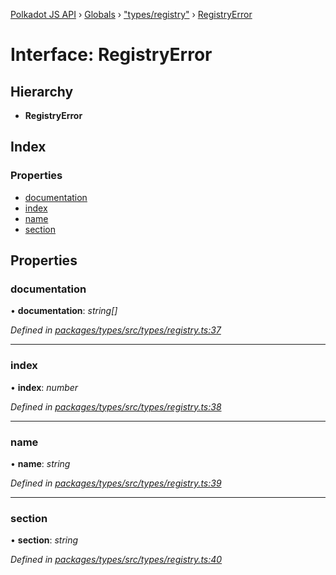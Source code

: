 [Polkadot JS API](../README.md) › [Globals](../globals.md) › ["types/registry"](../modules/_types_registry_.md) › [RegistryError](_types_registry_.registryerror.md)

# Interface: RegistryError

## Hierarchy

* **RegistryError**

## Index

### Properties

* [documentation](_types_registry_.registryerror.md#documentation)
* [index](_types_registry_.registryerror.md#index)
* [name](_types_registry_.registryerror.md#name)
* [section](_types_registry_.registryerror.md#section)

## Properties

###  documentation

• **documentation**: *string[]*

*Defined in [packages/types/src/types/registry.ts:37](https://github.com/polkadot-js/api/blob/849f519efe/packages/types/src/types/registry.ts#L37)*

___

###  index

• **index**: *number*

*Defined in [packages/types/src/types/registry.ts:38](https://github.com/polkadot-js/api/blob/849f519efe/packages/types/src/types/registry.ts#L38)*

___

###  name

• **name**: *string*

*Defined in [packages/types/src/types/registry.ts:39](https://github.com/polkadot-js/api/blob/849f519efe/packages/types/src/types/registry.ts#L39)*

___

###  section

• **section**: *string*

*Defined in [packages/types/src/types/registry.ts:40](https://github.com/polkadot-js/api/blob/849f519efe/packages/types/src/types/registry.ts#L40)*
